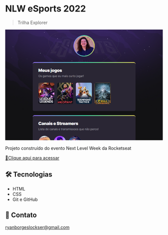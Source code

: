 # NLW eSports 2022 
> Trilha Explorer

![preview](./.github/preview0.png)

Projeto construído do evento Next Level Week da Rocketseat

[🔗Clique aqui para acessar](https://lryanborges.github.io/projeto-nlw-2022/)

## 🛠 Tecnologias

- HTML
- CSS
- Git e GitHub

## 👤 Contato

ryanborgeslockser@gmail.com